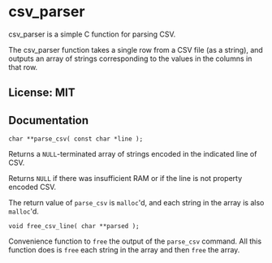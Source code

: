 # csv_parser

csv_parser is a simple C function for parsing CSV.

The csv_parser function takes a single row from a CSV file (as a string),
and outputs an array of strings corresponding to the values in
the columns in that row.

## License: MIT

## Documentation

    char **parse_csv( const char *line );

Returns a `NULL`-terminated array of strings encoded in the indicated line of CSV.

Returns `NULL` if there was insufficient RAM or if the line is not property encoded CSV.

The return value of `parse_csv` is `malloc`'d, and each string in the array is also `malloc`'d.

    void free_csv_line( char **parsed );

Convenience function to `free` the output of the `parse_csv` command.  All this function
does is `free` each string in the array and then `free` the array.
